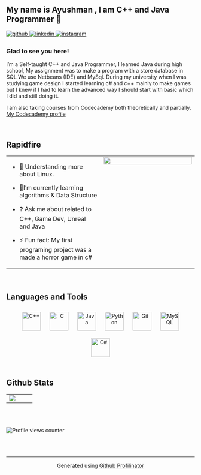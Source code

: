 

## My name is Ayushman , I am C++ and Java Programmer 🚀  
  

<a href="https://github.com/pullpushup" target="_blank">
<img src=https://img.shields.io/badge/github-%2324292e.svg?&style=for-the-badge&logo=github&logoColor=white alt=github style="margin-bottom: 5px;" />
</a>
<a href="https://www.linkedin.com/in/ayushman-dwivedi-673b18134/" target="_blank">
<img src=https://img.shields.io/badge/linkedin-%231E77B5.svg?&style=for-the-badge&logo=linkedin&logoColor=white alt=linkedin style="margin-bottom: 5px;" />
</a>
<a href="https://instagram.com/pull_push_up/" target="_blank">
<img src=https://img.shields.io/badge/instagram-%23000000.svg?&style=for-the-badge&logo=instagram&logoColor=white alt=instagram style="margin-bottom: 5px;" />
</a>  
  



### Glad to see you here!  
I’m a Self-taught C++ and Java Programmer, I learned Java during high school, My assignment was to make a program with a store database in SQL We use Netbeans (IDE) and MySql. During my university when I was studying game design I started learning c# and c++ mainly to make games but I knew if I had to learn the advanced way I should start with basic which I did and still doing it. 

I am also taking courses from Codecademy both theoretically and partially. 
<a href="https://www.codecademy.com/profiles/ayushmanDwivedi6562732966 ">My Codecademy profile</a>
  

<br/>  


## Rapidfire  
<table><tr><td valign="top" width="50%">

- 🔭 Understanding more about Linux.  
  

- 🌱I’m currently learning algorithms & Data Structure  
  

- ❓ Ask me about related to C++, Game Dev, Unreal and Java  
  

- ⚡ Fun fact: My first programing project was a made a horror game in c#  


</td><td valign="top" width="50%">

<div align="center">
<img src="https://camo.githubusercontent.com/7d314d6321e4c66a0bee3ef7431bbe2b5b85915a6d257214c9e8beff4f87b28f/68747470733a2f2f632e74656e6f722e636f6d2f5579487148345a356a693441414141432f626561722d68656c6c6f2e676966" align="center" style="width: 100%" />
</div>  


</td></tr></table>  

<br/>  


## Languages and Tools  
<div align="center">  
<img style="margin: 10px" src="https://profilinator.rishav.dev/skills-assets/cplusplus-original.svg" alt="C++" height="50" />  
<img style="margin: 10px" src="https://profilinator.rishav.dev/skills-assets/c-original.svg" alt="C" height="50" />  
<img style="margin: 10px" src="https://profilinator.rishav.dev/skills-assets/java-original-wordmark.svg" alt="Java" height="50" />  
<img style="margin: 10px" src="https://profilinator.rishav.dev/skills-assets/python-original.svg" alt="Python" height="50" />  
<img style="margin: 10px" src="https://profilinator.rishav.dev/skills-assets/git-scm-icon.svg" alt="Git" height="50" />  
<img style="margin: 10px" src="https://profilinator.rishav.dev/skills-assets/mysql-original-wordmark.svg" alt="MySQL" height="50" />  
<img style="margin: 10px" src="https://profilinator.rishav.dev/skills-assets/csharp-original.svg" alt="C#" height="50" />  
</div>  

<br/>  


## Github Stats  
<table><tr><td valign="top" width="50%">

<img src="https://github-readme-stats.vercel.app/api/top-langs/?username=pullpushup&hide_border=true&layout=compact" align="left" />

</td><td valign="top" width="50%">



</td></tr></table>  

<br/>  

  

<br/>  

![Profile views counter](https://komarev.com/ghpvc/?username=pullpushup&&style=flat-square)  
  

<br/>  


<br />

----
<div align="center">Generated using <a href="https://profilinator.rishav.dev/" target="_blank">Github Profilinator</a></div>
